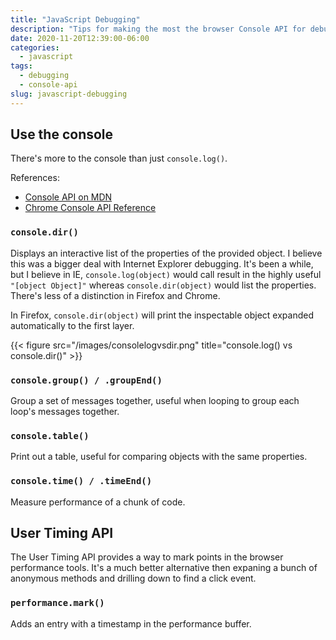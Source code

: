 ```yaml
---
title: "JavaScript Debugging"
description: "Tips for making the most the browser Console API for debugging JavaScript"
date: 2020-11-20T12:39:00-06:00
categories:
  - javascript
tags:
  - debugging
  - console-api
slug: javascript-debugging
---
```


## Use the console

There's more to the console than just `console.log()`.

References:

- [Console API on MDN](https://developer.mozilla.org/en-US/docs/Web/API/Console)
- [Chrome Console API Reference](https://developers.google.com/web/tools/chrome-devtools/console/api)

### `console.dir()`

Displays an interactive list of the properties of the provided object. I believe this was a bigger deal with Internet Explorer debugging. It's been a while, but I believe in IE, `console.log(object)` would call result in the highly useful `"[object Object]"` whereas `console.dir(object)` would list the properties. There's less of a distinction in Firefox and Chrome.

In Firefox, `console.dir(object)` will print the inspectable object expanded automatically to the first layer.

{{< figure src="/images/consolelogvsdir.png" title="console.log() vs console.dir()" >}}

### `console.group() / .groupEnd()`

Group a set of messages together, useful when looping to group each loop's messages together.

### `console.table()`

Print out a table, useful for comparing objects with the same properties.

### `console.time() / .timeEnd()`

Measure performance of a chunk of code.

## User Timing API

The User Timing API provides a way to mark points in the browser performance tools. It's a much better alternative then expaning a bunch of anonymous methods and drilling down to find a click event.

### `performance.mark()`

Adds an entry with a timestamp in the performance buffer.
